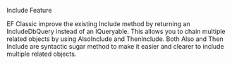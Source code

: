 Include Feature

EF Classic improve the existing Include method by returning an IncludeDbQuery instead of an IQueryable. This allows you to chain multiple related objects by using AlsoInclude and ThenInclude. Both Also and Then Include are syntactic sugar method to make it easier and clearer to include multiple related objects.

